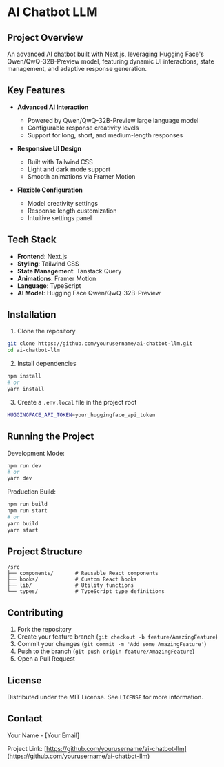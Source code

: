 # AI Chatbot LLM

## Project Overview

An advanced AI chatbot built with Next.js, leveraging Hugging Face's Qwen/QwQ-32B-Preview model, featuring dynamic UI interactions, state management, and adaptive response generation.

## Key Features

- **Advanced AI Interaction**
  - Powered by Qwen/QwQ-32B-Preview large language model
  - Configurable response creativity levels
  - Support for long, short, and medium-length responses

- **Responsive UI Design**
  - Built with Tailwind CSS
  - Light and dark mode support
  - Smooth animations via Framer Motion

- **Flexible Configuration**
  - Model creativity settings
  - Response length customization
  - Intuitive settings panel

## Tech Stack

- **Frontend**: Next.js
- **Styling**: Tailwind CSS
- **State Management**: Tanstack Query
- **Animations**: Framer Motion
- **Language**: TypeScript
- **AI Model**: Hugging Face Qwen/QwQ-32B-Preview


## Installation

1. Clone the repository
```bash
git clone https://github.com/yourusername/ai-chatbot-llm.git
cd ai-chatbot-llm
```

2. Install dependencies
```bash
npm install
# or
yarn install
```

3. Create a `.env.local` file in the project root
```bash
HUGGINGFACE_API_TOKEN=your_huggingface_api_token
```

## Running the Project

Development Mode:
```bash
npm run dev
# or
yarn dev
```

Production Build:
```bash
npm run build
npm run start
# or
yarn build
yarn start
```

## Project Structure

```
/src
├── components/       # Reusable React components
├── hooks/            # Custom React hooks
├── lib/              # Utility functions
└── types/            # TypeScript type definitions
```

## Contributing

1. Fork the repository
2. Create your feature branch (`git checkout -b feature/AmazingFeature`)
3. Commit your changes (`git commit -m 'Add some AmazingFeature'`)
4. Push to the branch (`git push origin feature/AmazingFeature`)
5. Open a Pull Request

## License

Distributed under the MIT License. See `LICENSE` for more information.

## Contact

Your Name - [Your Email]

Project Link: [https://github.com/yourusername/ai-chatbot-llm](https://github.com/yourusername/ai-chatbot-llm)
